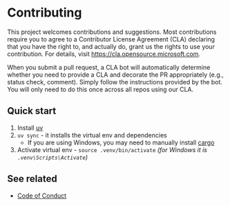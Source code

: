 <!-- @import "[TOC]" {cmd="toc" depthFrom=1 depthTo=6 orderedList=false} -->

# Contributing

This project welcomes contributions and suggestions. Most contributions require you to agree to a
Contributor License Agreement (CLA) declaring that you have the right to, and actually do, grant us
the rights to use your contribution. For details, visit https://cla.opensource.microsoft.com.

When you submit a pull request, a CLA bot will automatically determine whether you need to provide
a CLA and decorate the PR appropriately (e.g., status check, comment). Simply follow the instructions
provided by the bot. You will only need to do this once across all repos using our CLA.

## Quick start

1. Install [uv](https://docs.astral.sh/uv/getting-started/installation/)
2. `uv sync` - it installs the virtual env and dependencies
    - If you are using Windows, you may need to manually install [cargo](https://doc.rust-lang.org/cargo/getting-started/installation.html)
3. Activate virtual env - `source .venv/bin/activate` _(for Windows it is `.venv\Scripts\Activate`)_

## See related

- [Code of Conduct](/.github/CODE_OF_CONDUCT.md)
